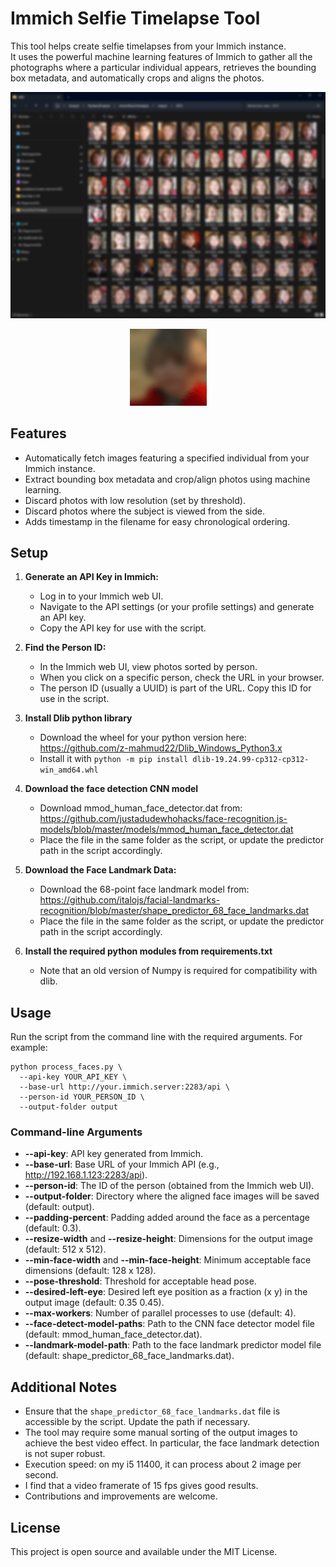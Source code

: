 # Immich Selfie Timelapse Tool

This tool helps create selfie timelapses from your Immich instance.  
It uses the powerful machine learning features of Immich to gather all the photographs where a particular individual appears, retrieves the bounding box metadata, and automatically crops and aligns the photos.

<p align="center">
  <img src="resources/example.jpg" alt="Example Image">
</p>

<p align="center">
  <img src="resources/example_gif.gif" alt="Example GIF">
</p>


## Features

- Automatically fetch images featuring a specified individual from your Immich instance.
- Extract bounding box metadata and crop/align photos using machine learning.
- Discard photos with low resolution (set by threshold).
- Discard photos where the subject is viewed from the side.
- Adds timestamp in the filename for easy chronological ordering.

## Setup

1. **Generate an API Key in Immich:**
   - Log in to your Immich web UI.
   - Navigate to the API settings (or your profile settings) and generate an API key.
   - Copy the API key for use with the script.

2. **Find the Person ID:**
   - In the Immich web UI, view photos sorted by person.
   - When you click on a specific person, check the URL in your browser.
   - The person ID (usually a UUID) is part of the URL. Copy this ID for use in the script.

3. **Install Dlib python library**
   - Download the wheel for your python version here: https://github.com/z-mahmud22/Dlib_Windows_Python3.x
   - Install it with `python -m pip install dlib-19.24.99-cp312-cp312-win_amd64.whl`

5. **Download the face detection CNN model**
   - Download mmod_human_face_detector.dat from:
     https://github.com/justadudewhohacks/face-recognition.js-models/blob/master/models/mmod_human_face_detector.dat
   - Place the file in the same folder as the script, or update the predictor path in the script accordingly.

4. **Download the Face Landmark Data:**
   - Download the 68-point face landmark model from:
     https://github.com/italojs/facial-landmarks-recognition/blob/master/shape_predictor_68_face_landmarks.dat
   - Place the file in the same folder as the script, or update the predictor path in the script accordingly.

5. **Install the required python modules from requirements.txt**
   - Note that an old version of Numpy is required for compatibility with dlib.

## Usage

Run the script from the command line with the required arguments. For example:

    python process_faces.py \
      --api-key YOUR_API_KEY \
      --base-url http://your.immich.server:2283/api \
      --person-id YOUR_PERSON_ID \
      --output-folder output

### Command-line Arguments

- **--api-key**: API key generated from Immich.
- **--base-url**: Base URL of your Immich API (e.g., http://192.168.1.123:2283/api).
- **--person-id**: The ID of the person (obtained from the Immich web UI).
- **--output-folder**: Directory where the aligned face images will be saved (default: output).
- **--padding-percent**: Padding added around the face as a percentage (default: 0.3).
- **--resize-width** and **--resize-height**: Dimensions for the output image (default: 512 x 512).
- **--min-face-width** and **--min-face-height**: Minimum acceptable face dimensions (default: 128 x 128).
- **--pose-threshold**: Threshold for acceptable head pose.
- **--desired-left-eye**: Desired left eye position as a fraction (x y) in the output image (default: 0.35 0.45).
- **--max-workers**: Number of parallel processes to use (default: 4).
- **--face-detect-model-paths**: Path to the CNN face detector model file (default: mmod_human_face_detector.dat).
- **--landmark-model-path**: Path to the face landmark predictor model file (default: shape_predictor_68_face_landmarks.dat).

## Additional Notes

- Ensure that the `shape_predictor_68_face_landmarks.dat` file is accessible by the script. Update the path if necessary.
- The tool may require some manual sorting of the output images to achieve the best video effect. In particular, the face landmark detection is not super robust.
- Execution speed: on my i5 11400, it can process about 2 image per second.
- I find that a video framerate of 15 fps gives good results.
- Contributions and improvements are welcome.

## License

This project is open source and available under the MIT License.